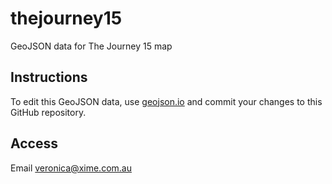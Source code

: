 # thejourney15
GeoJSON data for The Journey 15 map

Instructions
---
To edit this GeoJSON data, use [geojson.io](http://geojson.io) and commit your changes to this GitHub repository.

Access
---
Email veronica@xime.com.au
